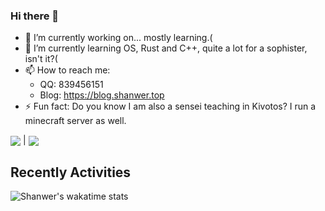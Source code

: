 ### Hi there 👋
- 🔭 I’m currently working on... mostly learning.(
- 🌱 I’m currently learning OS, Rust and C++, quite a lot for a sophister, isn't it?( 
- 📫 How to reach me:  
  -   QQ: 839456151
  -   Blog: https://blog.shanwer.top
- ⚡ Fun fact: Do you know I am also a sensei teaching in Kivotos? I run a minecraft server as well.  

<img align="center" src="https://github-readme-stats.vercel.app/api?username=Shanwer&show_icons=true&icon_color=CE1D2D&text_color=718096&bg_color=ffffff&hide_title=true&count_private=true"/> | <img align="center" src="https://github-readme-stats.vercel.app/api/top-langs/?username=Shanwer&layout=compact"/>


<!--
**Shanwer/Shanwer** is a ✨ _special_ ✨ repository because its `README.md` (this file) appears on your GitHub profile.

Here are some ideas to get you started:

- 🔭 I’m currently working on ...
- 🌱 I’m currently learning ...
- 👯 I’m looking to collaborate on ...
- 🤔 I’m looking for help with ...
- 💬 Ask me about ...
- 📫 How to reach me: ...
- 😄 Pronouns: ...
- ⚡ Fun fact: ...
-->

## Recently Activities  

![Shanwer's wakatime stats](https://github-readme-stats.vercel.app/api/wakatime?username=Shanwer&range=all_time&layout=compact)
